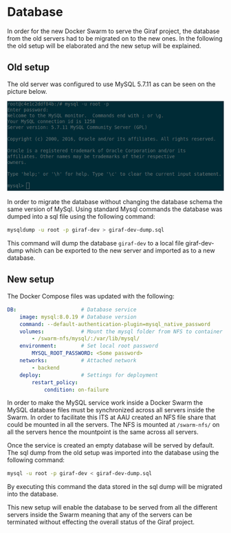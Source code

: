# Database

In order for the new Docker Swarm to serve the Giraf project, the database from
the old servers had to be migrated on to the new ones. In the following the old
setup will be elaborated and the new setup will be explained.

## Old setup

The old server was configured to use MySQL 5.7.11 as can be seen on the picture
below.

![MySQL Version](../../images/OldMysql.png "MySQL Version")

In order to migrate the database without changing the database schema the same
version of MySql.
Using standard Mysql commands the database was dumped into a sql file using the
following command:

```bash
mysqldump -u root -p giraf-dev > giraf-dev-dump.sql
```

This command will dump the database `giraf-dev` to a local file giraf-dev-dump
which can be exported to the new server and imported as to a new database.

## New setup

The Docker Compose files was updated with the following:

```yaml
DB:                     # Database service
    image: mysql:8.0.19 # Database version
    command: --default-authentication-plugin=mysql_native_password
    volumes:            # Mount the mysql folder from NFS to container
        - /swarm-nfs/mysql/:/var/lib/mysql/
    environment:        # Set local root password
        MYSQL_ROOT_PASSWORD: <Some password>
    networks:           # Attached network
        - backend
    deploy:             # Settings for deployment
        restart_policy:
            condition: on-failure
```

In order to make the MySQL service work inside a Docker Swarm the MySQL database
files must be synchronized across all servers inside the Swarm. In order to facilitate
this ITS at AAU created an NFS file share that could be mounted in all the servers.
The NFS is mounted at `/swarm-nfs/` on all the servers hence the mountpoint is
the same across all servers.

Once the service is created an empty database will be served by default. The sql
dump from the old setup was imported into the database using the following command:

```bash
mysql -u root -p giraf-dev < giraf-dev-dump.sql
```

By executing this command the data stored in the sql dump will be migrated into
the database.

This new setup will enable the database to be served from all the different servers
inside the Swarm meaning that any of the servers can be terminated without effecting
the overall status of the Giraf project.
